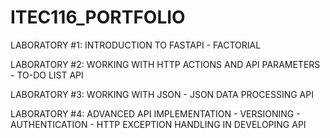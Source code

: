 # ITEC116_PORTFOLIO


LABORATORY #1:
  INTRODUCTION TO FASTAPI
    - FACTORIAL

LABORATORY #2:
  WORKING WITH HTTP ACTIONS AND API PARAMETERS
    - TO-DO LIST API

LABORATORY #3:
  WORKING WITH JSON
    - JSON DATA PROCESSING API

LABORATORY #4:
  ADVANCED API IMPLEMENTATION
    - VERSIONING
    - AUTHENTICATION
    - HTTP EXCEPTION HANDLING IN DEVELOPING API
